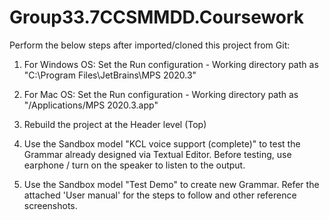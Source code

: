 # Group33.7CCSMMDD.Coursework

Perform the below steps after imported/cloned this project from Git:

1. For Windows OS: Set the Run configuration - Working directory path as "C:\Program Files\JetBrains\MPS 2020.3" 

2. For Mac OS: Set the Run configuration - Working directory path as "/Applications/MPS 2020.3.app"

3. Rebuild the project at the Header level (Top)

4. Use the Sandbox model "KCL voice support (complete)" to test the Grammar already designed via Textual Editor. Before testing, use earphone / turn on the speaker to listen to the output.

5. Use the Sandbox model "Test Demo" to create new Grammar. Refer the attached 'User manual' for the steps to follow and other reference screenshots.
